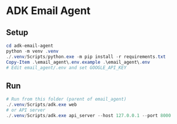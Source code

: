 # ADK Email Agent

## Setup

```powershell
cd adk-email-agent
python -m venv .venv
./.venv/Scripts/python.exe -m pip install -r requirements.txt
Copy-Item .\email_agent\.env.example .\email_agent\.env
# Edit email_agent/.env and set GOOGLE_API_KEY
```

## Run

```powershell
# Run from this folder (parent of email_agent)
./.venv/Scripts/adk.exe web
# or API server
./.venv/Scripts/adk.exe api_server --host 127.0.0.1 --port 8000
```

